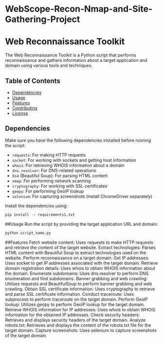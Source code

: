 # WebScope-Recon-Nmap-and-Site-Gathering-Project

# Web Reconnaissance Toolkit

The Web Reconnaissance Toolkit is a Python script that performs reconnaissance and gathers information about a target application and domain using various tools and techniques.

## Table of Contents

- [Dependencies](#dependencies)
- [Usage](#usage)
- [Features](#features)
- [Contributing](#contributing)
- [License](#license)

## Dependencies

Make sure you have the following dependencies installed before running the script:

- `requests`: For making HTTP requests
- `socket`: For working with sockets and getting host information
- `whois`: For retrieving WHOIS information about a domain
- `dns.resolver`: For DNS-related operations
- `bs4` (Beautiful Soup): For parsing HTML content
- `nmap`: For performing network scanning
- `cryptography`: For working with SSL certificates
- `geopy`: For performing GeoIP lookup
- `selenium`: For capturing screenshots (install ChromeDriver separately)

Install the dependencies using:

```bash
pip install -r requirements1.txt
```
##Usage
Run the script by providing the target application URL and domain:

```bash
python script_name.py
```

##Features
Fetch website content: Uses requests to make HTTP requests and retrieve the content of the target website.
Extract technologies: Parses HTML content with Beautiful Soup to extract technologies used on the website.
Perform reconnaissance on a target domain:
Get IP addresses: Uses socket to get IP addresses associated with the target domain.
Retrieve domain registration details: Uses whois to obtain WHOIS information about the domain.
Enumerate subdomains: Uses dns.resolver to perform DNS enumeration and find subdomains.
Banner grabbing and web crawling: Utilizes requests and BeautifulSoup to perform banner grabbing and web crawling.
Obtain SSL certificate information: Uses cryptography to retrieve and parse SSL certificate information.
Conduct traceroute: Uses subprocess to perform traceroute on the target domain.
Perform GeoIP lookup: Utilizes geopy to perform GeoIP lookup for the target domain.
Retrieve WHOIS information for IP addresses: Uses whois to obtain WHOIS information for the obtained IP addresses.
Check security headers: Retrieves and displays security headers of the target domain.
Analyze robots.txt: Retrieves and displays the content of the robots.txt file for the target domain.
Capture screenshots: Uses selenium to capture screenshots of the target domain.

